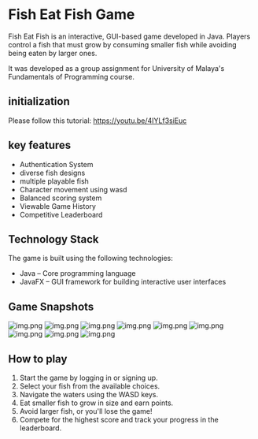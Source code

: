 # Fish Eat Fish Game

Fish Eat Fish is an interactive, GUI-based game developed in Java. Players control a fish that must grow by consuming smaller fish while avoiding being eaten by larger ones.

It was developed as a group assignment for University of Malaya's Fundamentals of Programming course.

## initialization

Please follow this tutorial: https://youtu.be/4IYLf3siEuc

## key features

- Authentication System
- diverse fish designs
- multiple playable fish
- Character movement using wasd
- Balanced scoring system
- Viewable Game History
- Competitive Leaderboard

## Technology Stack

The game is built using the following technologies:

- Java – Core programming language
- JavaFX – GUI framework for building interactive user interfaces

## Game Snapshots

![img.png](snapshots/img.png)
![img.png](snapshots/img_1.png)
![img.png](snapshots/img_2.png)
![img.png](snapshots/img_3.png)
![img.png](snapshots/img_4.png)
![img.png](snapshots/img_5.png)
![img.png](snapshots/img_8.png)
![img.png](snapshots/img_6.png)
![img.png](snapshots/img_7.png)

## How to play

1. Start the game by logging in or signing up.
2. Select your fish from the available choices.
3. Navigate the waters using the WASD keys.
4. Eat smaller fish to grow in size and earn points.
5. Avoid larger fish, or you'll lose the game!
6. Compete for the highest score and track your progress in the leaderboard.
